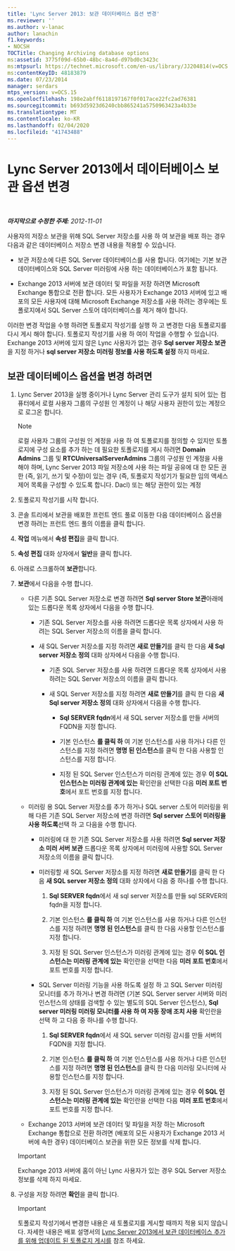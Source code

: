 ```yaml
---
title: 'Lync Server 2013: 보관 데이터베이스 옵션 변경'
ms.reviewer: ''
ms.author: v-lanac
author: lanachin
f1.keywords:
- NOCSH
TOCTitle: Changing Archiving database options
ms:assetid: 3775f09d-65b0-48bc-8a4d-d97bd0c3423c
ms:mtpsurl: https://technet.microsoft.com/en-us/library/JJ204814(v=OCS.15)
ms:contentKeyID: 48183879
ms.date: 07/23/2014
manager: serdars
mtps_version: v=OCS.15
ms.openlocfilehash: 198e2abff6118197167f0f017ace22fc2ad76381
ms.sourcegitcommit: b693d5923d6240cbb865241a5750963423a4b33e
ms.translationtype: MT
ms.contentlocale: ko-KR
ms.lasthandoff: 02/04/2020
ms.locfileid: "41743488"
---
```

<div data-xmlns="http://www.w3.org/1999/xhtml">

<div class="topic" data-xmlns="http://www.w3.org/1999/xhtml" data-msxsl="urn:schemas-microsoft-com:xslt" data-cs="http://msdn.microsoft.com/en-us/">

<div data-asp="http://msdn2.microsoft.com/asp">

# <a name="changing-archiving-database-options-in-lync-server-2013"></a>Lync Server 2013에서 데이터베이스 보관 옵션 변경

</div>

<div id="mainSection">

<div id="mainBody">

<span> </span>

_**마지막으로 수정한 주제:** 2012-11-01_

사용자의 저장소 보관을 위해 SQL Server 저장소를 사용 하 여 보관을 배포 하는 경우 다음과 같은 데이터베이스 저장소 변경 내용을 적용할 수 있습니다.

  - 보관 저장소에 다른 SQL Server 데이터베이스를 사용 합니다. 여기에는 기본 보관 데이터베이스와 SQL Server 미러링에 사용 하는 데이터베이스가 포함 됩니다.

  - Exchange 2013 서버에 보관 데이터 및 파일을 저장 하려면 Microsoft Exchange 통합으로 전환 합니다. 모든 사용자가 Exchange 2013 서버에 있고 배포의 모든 사용자에 대해 Microsoft Exchange 저장소를 사용 하려는 경우에는 토폴로지에서 SQL Server 스토어 데이터베이스를 제거 해야 합니다.

이러한 변경 작업을 수행 하려면 토폴로지 작성기를 실행 하 고 변경한 다음 토폴로지를 다시 게시 해야 합니다. 토폴로지 작성기를 사용 하 여이 작업을 수행할 수 있습니다. Exchange 2013 서버에 있지 않은 Lync 사용자가 없는 경우 **Sql server 저장소 보관** 을 지정 하거나 **sql server 저장소 미러링 정보를 사용 하도록 설정** 하지 마세요.

<div>

## <a name="to-change-your-archiving-database-option"></a>보관 데이터베이스 옵션을 변경 하려면

1.  Lync Server 2013을 실행 중이거나 Lync Server 관리 도구가 설치 되어 있는 컴퓨터에서 로컬 사용자 그룹의 구성원 인 계정이 나 해당 사용자 권한이 있는 계정으로 로그온 합니다.
    
    <div>
    

    > [!NOTE]  
    > 로컬 사용자 그룹의 구성원 인 계정을 사용 하 여 토폴로지를 정의할 수 있지만 토폴로지에 구성 요소를 추가 하는 데 필요한 토폴로지를 게시 하려면 <STRONG>Domain Admins</STRONG> 그룹 및 <STRONG>RTCUniversalServerAdmins</STRONG> 그룹의 구성원 인 계정을 사용 해야 하며, Lync Server 2013 파일 저장소에 사용 하는 파일 공유에 대 한 모든 권한 (즉, 읽기, 쓰기 및 수정)이 있는 경우 (즉, 토폴로지 작성기가 필요한 임의 액세스 제어 목록을 구성할 수 있도록 합니다. Dacl) 또는 해당 권한이 있는 계정

    
    </div>

2.  토폴로지 작성기를 시작 합니다.

3.  콘솔 트리에서 보관을 배포한 프런트 엔드 풀로 이동한 다음 데이터베이스 옵션을 변경 하려는 프런트 엔드 풀의 이름을 클릭 합니다.

4.  **작업** 메뉴에서 **속성 편집**을 클릭 합니다.

5.  **속성 편집** 대화 상자에서 **일반**을 클릭 합니다.

6.  아래로 스크롤하여 **보관**합니다.

7.  **보관**에서 다음을 수행 합니다.
    
      - 다른 기존 SQL Server 저장소로 변경 하려면 **Sql server Store 보관**아래에 있는 드롭다운 목록 상자에서 다음을 수행 합니다.
        
          - 기존 SQL Server 저장소를 사용 하려면 드롭다운 목록 상자에서 사용 하려는 SQL Server 저장소의 이름을 클릭 합니다.
        
          - 새 SQL Server 저장소를 지정 하려면 **새로 만들기**를 클릭 한 다음 **새 Sql server 저장소 정의** 대화 상자에서 다음을 수행 합니다.
            
              - 기존 SQL Server 저장소를 사용 하려면 드롭다운 목록 상자에서 사용 하려는 SQL Server 저장소의 이름을 클릭 합니다.
            
              - 새 SQL Server 저장소를 지정 하려면 **새로 만들기**를 클릭 한 다음 **새 Sql server 저장소 정의** 대화 상자에서 다음을 수행 합니다.
                
                  - **Sql SERVER fqdn**에서 새 SQL server 저장소를 만들 서버의 FQDN을 지정 합니다.
                
                  - 기본 인스턴스 **를 클릭 하** 여 기본 인스턴스를 사용 하거나 다른 인스턴스를 지정 하려면 **명명 된 인스턴스**를 클릭 한 다음 사용할 인스턴스를 지정 합니다.
                
                  - 지정 된 SQL Server 인스턴스가 미러링 관계에 있는 경우 **이 SQL 인스턴스는 미러링 관계에 있는** 확인란을 선택한 다음 **미러 포트 번호**에서 포트 번호를 지정 합니다.
    
      - 미러링 용 SQL Server 저장소를 추가 하거나 SQL server 스토어 미러링을 위해 다른 기존 SQL Server 저장소에 변경 하려면 **Sql server 스토어 미러링을 사용 하도록**선택 하 고 다음을 수행 합니다.
        
          - 미러링에 대 한 기존 SQL Server 저장소를 사용 하려면 **Sql server 저장소 미러 서버 보관** 드롭다운 목록 상자에서 미러링에 사용할 SQL Server 저장소의 이름을 클릭 합니다.
        
          - 미러링할 새 SQL Server 저장소를 지정 하려면 **새로 만들기**를 클릭 한 다음 **새 SQL server 저장소 정의** 대화 상자에서 다음 중 하나를 수행 합니다.
            
            1.  **Sql SERVER fqdn**에서 새 sql server 저장소를 만들 sql SERVER의 fqdn을 지정 합니다.
            
            2.  기본 인스턴스 **를 클릭 하** 여 기본 인스턴스를 사용 하거나 다른 인스턴스를 지정 하려면 **명명 된 인스턴스**를 클릭 한 다음 사용할 인스턴스를 지정 합니다.
            
            3.  지정 된 SQL Server 인스턴스가 미러링 관계에 있는 경우 **이 SQL 인스턴스는 미러링 관계에 있는** 확인란을 선택한 다음 **미러 포트 번호**에서 포트 번호를 지정 합니다.
        
          - SQL Server 미러링 기능을 사용 하도록 설정 하 고 SQL Server 미러링 모니터를 추가 하거나 변경 하려면 (기본 SQL Server server 서버와 미러 인스턴스의 상태를 검색할 수 있는 별도의 SQL Server 인스턴스), **Sql server 미러링 미러링 모니터를 사용 하 여 자동 장애 조치 사용** 확인란을 선택 하 고 다음 중 하나를 수행 합니다.
            
            1.  **Sql SERVER fqdn**에서 새 SQL server 미러링 감시를 만들 서버의 FQDN을 지정 합니다.
            
            2.  기본 인스턴스 **를 클릭 하** 여 기본 인스턴스를 사용 하거나 다른 인스턴스를 지정 하려면 **명명 된 인스턴스**를 클릭 한 다음 미러링 모니터에 사용할 인스턴스를 지정 합니다.
            
            3.  지정 된 SQL Server 인스턴스가 미러링 관계에 있는 경우 **이 SQL 인스턴스는 미러링 관계에 있는** 확인란을 선택한 다음 **미러 포트 번호**에서 포트 번호를 지정 합니다.
    
      - Exchange 2013 서버에 보관 데이터 및 파일을 저장 하는 Microsoft Exchange 통합으로 전환 하려면 (배포의 모든 사용자가 Exchange 2013 서버에 속한 경우) 데이터베이스 보관을 위한 모든 정보를 삭제 합니다.
    
    <div>
    

    > [!IMPORTANT]  
    > Exchange 2013 서버에 홈이 아닌 Lync 사용자가 있는 경우 SQL Server 저장소 정보를 삭제 하지 마세요.

    
    </div>

8.  구성을 저장 하려면 **확인**을 클릭 합니다.
    
    <div>
    

    > [!IMPORTANT]  
    > 토폴로지 작성기에서 변경한 내용은 새 토폴로지를 게시할 때까지 적용 되지 않습니다. 자세한 내용은 배포 설명서의 <A href="lync-server-2013-publishing-the-updated-topology-to-add-archiving-databases.md">Lync Server 2013에서 보관 데이터베이스 추가를 위해 업데이트 된 토폴로지 게시를</A> 참조 하세요.

    
    </div>

</div>

</div>

<span> </span>

</div>

</div>

</div>


